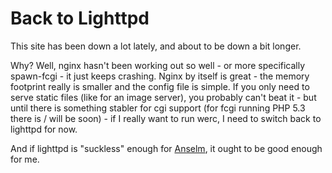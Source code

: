Back to Lighttpd
=========================================

This site has been down a lot lately, and about to be down a bit longer. 
 
Why? Well, nginx hasn't been working out so well - or more specifically spawn-fcgi - it just keeps crashing. Nginx by itself is great - the memory footprint really is smaller and the config file is simple. If you only need to serve static files (like for an image server), you probably can't beat it - but until there is something stabler for cgi support (for fcgi running PHP 5.3 there is / will be soon) - if I really want to run werc, I need to switch back to lighttpd for now. 
 
And if lighttpd is "suckless" enough for [Anselm](http://garbe.us/), it ought to be good enough for me.
